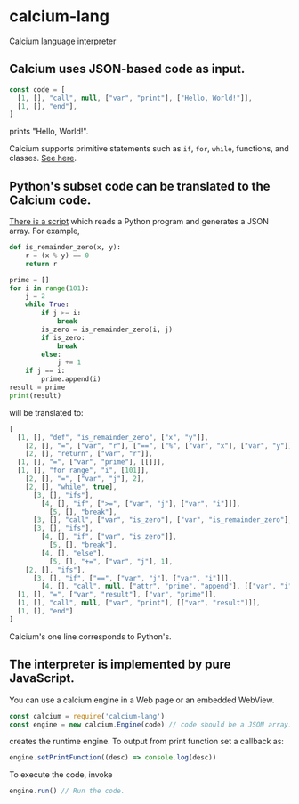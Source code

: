 # calcium-lang
Calcium language interpreter

## Calcium uses JSON-based code as input.

```javascript
const code = [
  [1, [], "call", null, ["var", "print"], ["Hello, World!"]],
  [1, [], "end"],
]
```

prints "Hello, World!".

Calcium supports primitive statements such as `if`, `for`, `while`, functions, and classes. [See here](https://sites.google.com/view/calcium-lang/commands).

## Python's subset code can be translated to the Calcium code.

[There is a script](https://github.com/0xCAF2/py3ca) which reads a Python program and generates a JSON array. For example,

```python
def is_remainder_zero(x, y):
    r = (x % y) == 0
    return r

prime = []
for i in range(101):
    j = 2
    while True:
        if j >= i:
            break
        is_zero = is_remainder_zero(i, j)
        if is_zero:
            break
        else:
            j += 1
    if j == i:
        prime.append(i)
result = prime
print(result)
```

will be translated to:

```javascript
[
  [1, [], "def", "is_remainder_zero", ["x", "y"]],
    [2, [], "=", ["var", "r"], ["==", ["%", ["var", "x"], ["var", "y"]], 0]],
    [2, [], "return", ["var", "r"]],
  [1, [], "=", ["var", "prime"], [[]]],
  [1, [], "for range", "i", [101]],
    [2, [], "=", ["var", "j"], 2],
    [2, [], "while", true],
      [3, [], "ifs"],
        [4, [], "if", [">=", ["var", "j"], ["var", "i"]]],
          [5, [], "break"],
      [3, [], "call", ["var", "is_zero"], ["var", "is_remainder_zero"], [["var", "i"], ["var", "j"]]],
      [3, [], "ifs"],
        [4, [], "if", ["var", "is_zero"]],
          [5, [], "break"],
        [4, [], "else"],
          [5, [], "+=", ["var", "j"], 1],
    [2, [], "ifs"],
      [3, [], "if", ["==", ["var", "j"], ["var", "i"]]],
        [4, [], "call", null, ["attr", "prime", "append"], [["var", "i"]]],
  [1, [], "=", ["var", "result"], ["var", "prime"]],
  [1, [], "call", null, ["var", "print"], [["var", "result"]]],
  [1, [], "end"]
]
```

Calcium's one line corresponds to Python's.

## The interpreter is implemented by pure JavaScript.

You can use a calcium engine in a Web page or an embedded WebView.

```javascript
const calcium = require('calcium-lang')
const engine = new calcium.Engine(code) // code should be a JSON array.
```

creates the runtime engine. To output from print function set a callback as:

```javascript
engine.setPrintFunction((desc) => console.log(desc))
```

To execute the code, invoke

```javascript
engine.run() // Run the code.
```
